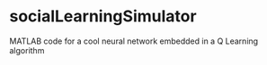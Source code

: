 socialLearningSimulator
=======================

MATLAB code for a cool neural network embedded in a Q Learning algorithm
